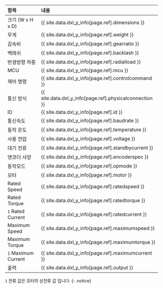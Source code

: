 
| 항목                      | 내용                                                           |
|:--------------------------|:---------------------------------------------------------------|
| 크기 (W x H x D)          | {{ site.data.dxl_y_info[page.ref].dimensions }}         |
| 무게                      | {{ site.data.dxl_y_info[page.ref].weight }}             |
| 감속비                    | {{ site.data.dxl_y_info[page.ref].gearratio }}          |
| 백래쉬                    | {{ site.data.dxl_y_info[page.ref].backlash }}           |
| 반경방향 하중              | {{ site.data.dxl_y_info[page.ref].radialload }}         |
| MCU                       | {{ site.data.dxl_y_info[page.ref].mcu }}                |
| 제어 명령                 | {{ site.data.dxl_y_info[page.ref].controlcommand }}      |
| 통신 방식                 | {{ site.data.dxl_y_info[page.ref].physicalconnection }}  |
| ID                        | {{ site.data.dxl_y_info[page.ref].id }}                 |
| 통신속도                  | {{ site.data.dxl_y_info[page.ref].baudrate }}            |
| 동작 온도                 | {{ site.data.dxl_y_info[page.ref].temperature }}         |
| 사용 전압                 | {{ site.data.dxl_y_info[page.ref].voltage }}             |
| 대기 전류                 | {{ site.data.dxl_y_info[page.ref].standbycurrent }}      |
| 엔코더 사양               | {{ site.data.dxl_y_info[page.ref].encoderspec }}         |
| 동작모드                  | {{ site.data.dxl_y_info[page.ref].opmode }}              |
| 모터                      | {{ site.data.dxl_y_info[page.ref].motor }}              |
| Rated Speed              | {{ site.data.dxl_y_info[page.ref].ratedspeed }}          |
| Rated Torque             | {{ site.data.dxl_y_info[page.ref].ratedtorque }}         |
| `1` Rated Current         | {{ site.data.dxl_y_info[page.ref].ratedcurrent }}        |
| Maximum Speed            | {{ site.data.dxl_y_info[page.ref].maximumspeed }}        |
| Maximum Torque           | {{ site.data.dxl_y_info[page.ref].maximumtorque }}       |
| `1` Maximum Current       | {{ site.data.dxl_y_info[page.ref].maximumcurrent }}      |
| 출력                      | {{ site.data.dxl_y_info[page.ref].output }}             |

`1` 전류 값은 모터의 상전류 값 입니다.
{: .notice}

